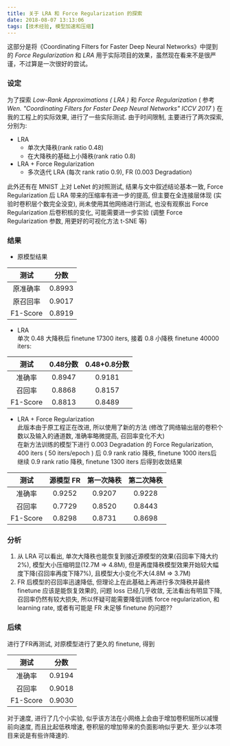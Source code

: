 ```yaml
---
title: 关于 LRA 和 Force Regularization 的探索
date: 2018-08-07 13:13:06
tags: [技术经验, 模型加速和压缩]
---
```

这部分是将《Coordinating Filters for Faster Deep Neural Networks》中提到的 _Force Regularization_ 和 _LRA_ 用于实际项目的效果，虽然现在看来不是很严谨，不过算是一次很好的尝试。
<!--more-->
### 设定
为了探索 _Low-Rank Approximations ( LRA )_ 和 _Force Regularization_  ( 参考 _Wen. "Coordinating Filters for Faster Deep Neural Networks" ICCV 2017_ ) 在我的工程上的实际效果, 进行了一些实际测试. 由于时间限制, 主要进行了两次探索, 分别为:
- LRA
  - 单次大降秩(rank ratio 0.48)
  - 在大降秩的基础上小降秩(rank ratio 0.8)
- LRA + Force Regularization
  - 多次迭代 LRA (每次 rank ratio 0.9), FR (0.003 Degradation)

此外还有在 MNIST 上对 LeNet 的对照测试, 结果与文中叙述结论基本一致, Force Regularization 后 LRA 带来的压缩率有进一步的提高, 但主要在全连接层体现 (实验时卷积层个数完全没变), 尚未使用其他网络进行测试, 也没有观察出 Force Regularization 后卷积核的变化, 可能需要进一步实验 (调整 Force Regularization 参数, 用更好的可视化方法 t-SNE 等)

### 结果
- 原模型结果

|    测试  |  分数  |
| :------: |:------:|
| 原准确率 | 0.8993 |
| 原召回率 | 0.9017 | 
| F1-Score | 0.8919 |

- LRA  
	单次 0.48 大降秩后 finetune 17300 iters, 接着 0.8 小降秩 finetune 40000 iters:

|  测试  |  0.48分数  | 0.48+0.8分数  |
| :----: |:------:|:------:|
| 准确率 | 0.8947 | 0.9181 |
| 召回率 | 0.8868 | 0.8157 |
| F1-Score | 0.8813 | 0.8489 |

- LRA + Force Regularization  
  此版本由于原工程正在改进, 所以使用了新的方法 (修改了网络输出层的卷积个数以及输入的通道数, 准确率略微提高, 召回率变化不大)  
  在新方法训练的模型下进行 0.003 Degradation 的 Force Regularization, 400 iters ( 50 iters/epoch ) 后 0.9 rank ratio 降秩, finetune 1000 iters后 继续 0.9 rank ratio 降秩, finetune 1300 iters 后得到收敛结果

|   测试 | 源模型 FR | 第一次降秩 |  第二次降秩  |
| :----: |:------:|:------:|:------:|
| 准确率 | 0.9252 | 0.9207 | 0.9228 |
| 召回率 | 0.7729 | 0.8520 | 0.8443 | 
| F1-Score | 0.8298 | 0.8731 | 0.8698 |

### 分析
1. 从 LRA 可以看出, 单次大降秩也能恢复到接近源模型的效果(召回率下降大约2%), 模型大小压缩明显(12.7M => 4.8M), 但是再度降秩模型效果开始较大幅度下降(召回率再度下降7%), 且模型大小变化不大(4.8M => 3.7M)
2. FR 后模型的召回率迅速降低, 但理论上在此基础上再进行多次降秩并最终 finetune 应该是能恢复效果的, 问题 loss 已经几乎收敛, 无法看出有明显下降, 召回率仍然有较大损失, 所以怀疑可能需要降低训练 force regularization, 和 learning rate, 或者有可能是 FR 未足够 finetune 的问题??  

### 后续
进行了FR再测试, 对原模型进行了更久的 finetune, 得到

|    测试  |  分数  |
| :------: |:------:|
|   准确率 | 0.9194 |
|   召回率 | 0.9018 | 
| F1-Score | 0.9030 |

对于速度, 进行了几个小实验, 似乎该方法在小网络上会由于增加卷积层所以减慢前向速度, 而且比起低秩增速, 卷积层的增加带来的负面影响似乎更大. 至少以本项目来说是有些许降速的.



